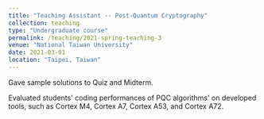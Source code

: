 ```yaml
---
title: "Teaching Assistant -- Post-Quantum Cryptography"
collection: teaching
type: "Undergraduate course"
permalink: /teaching/2021-spring-teaching-3
venue: "National Taiwan University"
date: 2021-03-01
location: "Taipei, Taiwan"
---
```


Gave sample solutions to Quiz and Midterm.

Evaluated students' coding performances of PQC algorithms' on developed tools, such as Cortex M4, Cortex A7, Cortex A53, and Cortex A72.